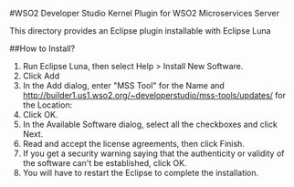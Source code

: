 #WSO2 Developer Studio Kernel Plugin for WSO2 Microservices Server

This directory provides an Eclipse plugin installable with Eclipse Luna

##How to Install?
1. Run Eclipse Luna, then select Help > Install New Software.
2. Click Add
3. In the Add dialog, enter "MSS Tool" for the Name and http://builder1.us1.wso2.org/~developerstudio/mss-tools/updates/ for the Location:
4. Click OK.
5. In the Available Software dialog, select all the checkboxes and click Next.
6. Read and accept the license agreements, then click Finish.
7. If you get a security warning saying that the authenticity or validity of the software can't be established, click OK.
8. You will have to restart the Eclipse to complete the installation.
